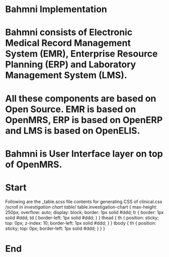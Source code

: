 # Bahmni Implementation
# Bahmni consists of Electronic Medical Record Management System (EMR), Enterprise Resource Planning (ERP) and Laboratory Management System (LMS).
# All these components are based on Open Source. EMR is based on OpenMRS, ERP is based on OpenERP and LMS is based on OpenELIS.
# Bahmni is User Interface layer on top of OpenMRS.


# Start
Following are the _table.scss file contents for generating CSS of clinical.css 
/*scroll in investigation chart table*/
table.investigation-chart {
	max-height: 250px;
	overflow: auto;
	display: block;
	border: 1px solid #ddd;
	tr {
		border: 1px solid #ddd;
		td {
			border-left: 1px solid #ddd;
		}
	}
	thead {
		th {
			position: sticky;
			top: 0px;
			z-index: 10;
			border-left: 1px solid #ddd;
		}
	}
	tbody {
		th {
			position: sticky;
			top: 0px;
			border-left: 1px solid #ddd;
		}
	}
}
# End
